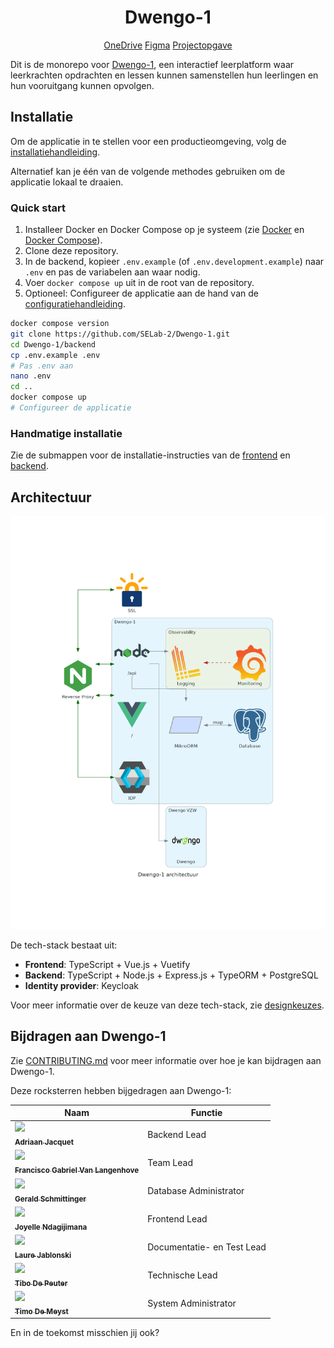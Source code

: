 <h1 align="center">Dwengo-1</h1>

<p align="center">
<span><a href="https://ugentbe-my.sharepoint.com/:f:/r/personal/bart_mesuere_ugent_be/Documents/Onderwijs/SELab2/2024-2025/mappen%20studenten/groep1" alt="OneDrive">
OneDrive</a></span>
<span><a href="https://www.figma.com/files/project/339220191" alt="Figma sjabloon">
Figma</a></span>
<span><a href="https://github.com/SELab-2/Dwengo-opgave" alt="projectopgave">
Projectopgave</a></span>
</p>

Dit is de monorepo voor [Dwengo-1](https://sel2-1.ugent.be), een interactief leerplatform waar leerkrachten opdrachten
en lessen kunnen samenstellen hun leerlingen en hun vooruitgang kunnen opvolgen.

## Installatie

Om de applicatie in te stellen voor een productieomgeving, volg
de [installatiehandleiding](https://github.com/SELab-2/Dwengo-1/wiki/Administrator:-Productie-omgeving).

Alternatief kan je één van de volgende methodes gebruiken om de applicatie lokaal te draaien.

### Quick start

1. Installeer Docker en Docker Compose op je systeem (zie [Docker](https://docs.docker.com/get-docker/)
   en [Docker Compose](https://docs.docker.com/compose/)).
2. Clone deze repository.
3. In de backend, kopieer `.env.example` (of `.env.development.example`) naar `.env` en pas de variabelen aan waar
   nodig.
4. Voer `docker compose up` uit in de root van de repository.
5. Optioneel: Configureer de applicatie aan de hand van
   de [configuratiehandleiding](https://github.com/SELab-2/Dwengo-1/wiki/Administrator:-Productie-omgeving#dwengo-1-configuratie).

```bash
docker compose version
git clone https://github.com/SELab-2/Dwengo-1.git
cd Dwengo-1/backend
cp .env.example .env
# Pas .env aan
nano .env
cd ..
docker compose up
# Configureer de applicatie
```

### Handmatige installatie

Zie de submappen voor de installatie-instructies van de [frontend](./frontend/README.md)
en [backend](./backend/README.md).

## Architectuur

![Architectuur](./docs/architecture/schema.png)

De tech-stack bestaat uit:

- **Frontend**: TypeScript + Vue.js + Vuetify
- **Backend**: TypeScript + Node.js + Express.js + TypeORM + PostgreSQL
- **Identity provider**: Keycloak

Voor meer informatie over de keuze van deze tech-stack,
zie [designkeuzes](https://github.com/SELab-2/Dwengo-1/wiki/Developer:-Design-keuzes).

## Bijdragen aan Dwengo-1

Zie [CONTRIBUTING.md](./CONTRIBUTING.md) voor meer informatie over hoe je kan bijdragen aan Dwengo-1.

Deze rocksterren hebben bijgedragen aan Dwengo-1:

| Naam                                                                                                                                                    | Functie                    |
| ------------------------------------------------------------------------------------------------------------------------------------------------------- | -------------------------- |
| [<img src="https://github.com/WhisperinCheetah.png" width="100px"/><br/><sub><b>Adriaan Jacquet</b></sub>](https://github.com/WhisperinCheetah)         | Backend Lead               |
| [<img src="https://github.com/Gabriellvl.png" width="100px"/><br/><sub><b>Francisco Gabriel Van Langenhove</b></sub>](https://github.com/Gabriellvl)    | Team Lead                  |
| [<img src="https://github.com/geraldschmittinger.png" width="100px"/><br/><sub><b>Gerald Schmittinger</b></sub>](https://github.com/geraldschmittinger) | Database Administrator     |
| [<img src="https://github.com/joyelle436.png" width="100px"/><br/><sub><b>Joyelle Ndagijimana</b></sub>](https://github.com/joyelle436)                 | Frontend Lead              |
| [<img src="https://github.com/laurejablonski.png" width="100px"/><br><sub><b>Laure Jablonski</b></sub>](https://github.com/laurejablonski)              | Documentatie- en Test Lead |
| [<img src="https://github.com/tdpeuter.png" width="100px"/><br/><sub><b>Tibo De Peuter</b></sub>](https://github.com/tdpeuter)                          | Technische Lead            |
| [<img src="https://github.com/kloep1.png" width="100px"/><br/><sub><b>Timo De Meyst</b></sub>](https://github.com/kloep1)                               | System Administrator       |

En in de toekomst misschien jij ook?
